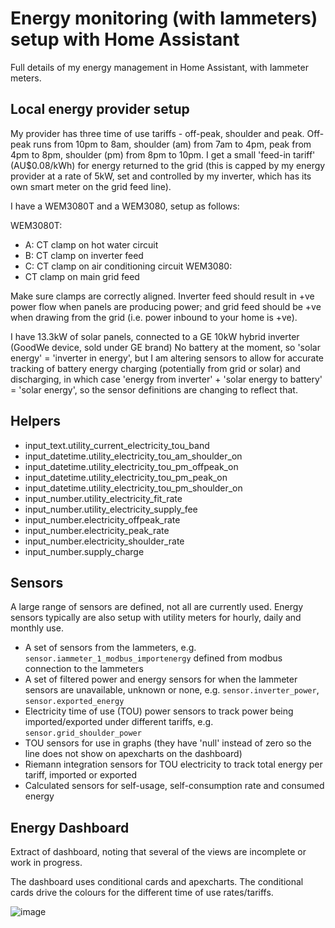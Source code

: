 # Energy monitoring (with Iammeters) setup with Home Assistant

Full details of my energy management in Home Assistant, with Iammeter meters.

## Local energy provider setup

My provider has three time of use tariffs - off-peak, shoulder and peak. Off-peak runs from 10pm to 8am, shoulder (am) from 7am to 4pm, peak from 4pm to 8pm, shoulder (pm) from 8pm to 10pm. I get a small 'feed-in tariff' (AU$0.08/kWh) for energy returned to the grid (this is capped by my energy provider at a rate of 5kW, set and controlled by my inverter, which has its own smart meter on the grid feed line).

I have a WEM3080T and a WEM3080, setup as follows:

WEM3080T:
- A: CT clamp on hot water circuit
- B: CT clamp on inverter feed
- C: CT clamp on air conditioning circuit
WEM3080:
- CT clamp on main grid feed

Make sure clamps are correctly aligned. Inverter feed should result in +ve power flow when panels are producing power; and grid feed should be +ve when drawing from the grid (i.e. power inbound to your home is +ve).

I have 13.3kW of solar panels, connected to a GE 10kW hybrid inverter (GoodWe device, sold under GE brand)
No battery at the moment, so 'solar energy' = 'inverter in energy', but I am altering sensors to allow for accurate tracking of battery energy charging (potentially from grid or solar) and discharging, in which case 'energy from inverter' + 'solar energy to battery' = 'solar energy', so the sensor definitions are changing to reflect that.

## Helpers

- input_text.utility_current_electricity_tou_band
- input_datetime.utility_electricity_tou_am_shoulder_on
- input_datetime.utility_electricity_tou_pm_offpeak_on
- input_datetime.utility_electricity_tou_pm_peak_on
- input_datetime.utility_electricity_tou_pm_shoulder_on
- input_number.utility_electricity_fit_rate
- input_number.utility_electricity_supply_fee
- input_number.electricity_offpeak_rate
- input_number.electricity_peak_rate
- input_number.electricity_shoulder_rate
- input_number.supply_charge

## Sensors

A large range of sensors are defined, not all are currently used. Energy sensors typically are also setup with utility meters for hourly, daily and monthly use.
- A set of sensors from the Iammeters, e.g. ```sensor.iammeter_1_modbus_importenergy``` defined from modbus connection to the Iammeters
- A set of filtered power and energy sensors for when the Iammeter sensors are unavailable, unknown or none, e.g. ```sensor.inverter_power```, ```sensor.exported_energy```
- Electricity time of use (TOU) power sensors to track power being imported/exported under different tariffs, e.g. ```sensor.grid_shoulder_power```
- TOU sensors for use in graphs (they have 'null' instead of zero so the line does not show on apexcharts on the dashboard)
- Riemann integration sensors for TOU electricity to track total energy per tariff, imported or exported
- Calculated sensors for self-usage, self-consumption rate and consumed energy

## Energy Dashboard

Extract of dashboard, noting that several of the views are incomplete or work in progress.

The dashboard uses conditional cards and apexcharts. The conditional cards drive the colours for the different time of use rates/tariffs.

![image](https://user-images.githubusercontent.com/8214128/217789249-0c899624-baef-44b6-8d44-9b9f574c7bac.png)
